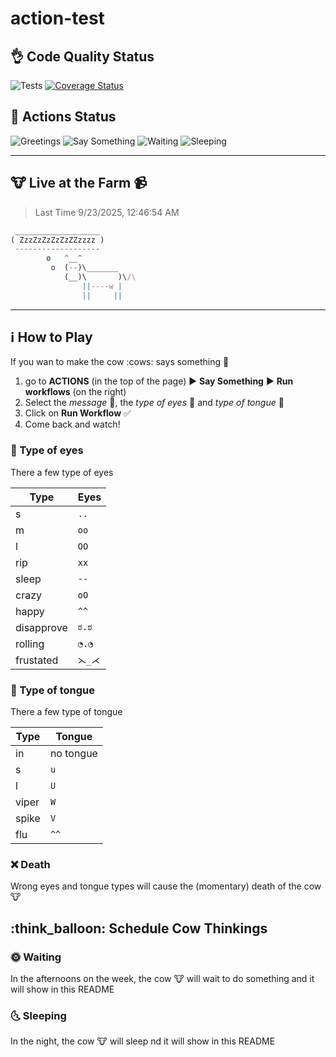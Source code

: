 # action-test

## :ok_hand: Code Quality Status
![Tests](https://github.com/gastonpereyra/action-test/workflows/Tests/badge.svg)
[![Coverage Status](https://img.shields.io/coveralls/github/gastonpereyra/action-test/master.svg)](https://coveralls.io/r/gastonpereyra/action-test?branch=master)

## :battery: Actions Status
![Greetings](https://github.com/gastonpereyra/action-test/workflows/Greetings/badge.svg)
![Say Something](https://github.com/gastonpereyra/action-test/workflows/Say%20Something/badge.svg)
![Waiting](https://github.com/gastonpereyra/action-test/workflows/Waiting/badge.svg)
![Sleeping](https://github.com/gastonpereyra/action-test/workflows/Sleeping/badge.svg)

---

## :cow: Live at the Farm :video_camera:

> Last Time 9/23/2025, 12:46:54 AM

```js
 ___________________
( ZzzZzZzZzZzZZzzzz )
 -------------------
        o   ^__^
         o  (--)\_______
            (__)\       )\/\
                ||----w |
                ||     ||
```

---

## :information_source: How to Play

If you wan to make the cow :cows: says something :speech_balloon:

1. go to **ACTIONS** (in the top of the page) :arrow_forward: **Say Something** :arrow_forward: **Run workflows** (on the right)
2. Select the *message* :speech_balloon:, the *type of eyes* :eyes: and *type of tongue* :tongue:
3. Click on **Run Workflow** :white_check_mark:
4. Come back and watch!

### :eyes: Type of eyes

There a few type of eyes

| Type | Eyes |
|------|------|
| s    | `..` |
| m    | `oo` |
| l    | `OO` |
| rip  | `xx` |
| sleep | `--` |
| crazy | `oO` |
| happy | `^^` |
| disapprove | `ಠ.ಠ` |
| rolling | `◔.◔` |
| frustated | `⋋_⋌` |

### :tongue: Type of tongue

There a few type of tongue

| Type | Tongue |
|------|------|
| in   | no tongue |
| s    | `u` |
| l    | `U` |
| viper | `W` |
| spike | `V` |
| flu | `^^` |

### :x: Death

Wrong eyes and tongue types will cause the (momentary) death of the cow :cow:

## :think_balloon: Schedule Cow Thinkings

### :sun_with_face: Waiting

In the afternoons on the week, the cow :cow: will wait to do something and it will show in this README

### :last_quarter_moon_with_face: Sleeping

In the night, the cow :cow: will sleep nd it will show in this README

